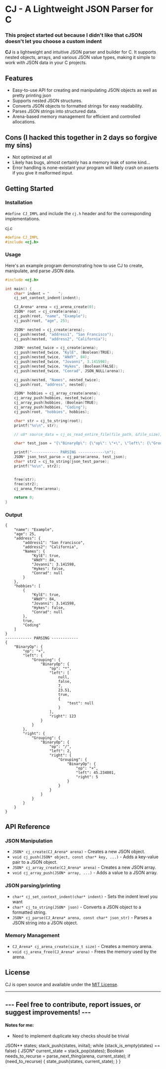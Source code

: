 # CJ - A Lightweight JSON Parser for C

### This project started out because I didn't like that cJSON doesn't let you choose a custom indent

**CJ** is a lightweight and intuitive JSON parser and builder for C. It supports nested objects, arrays, and various JSON value types, making it simple to work with JSON data in your C projects.

## Features
- Easy-to-use API for creating and manipulating JSON objects as well as pretty printing json
- Supports nested JSON structures.
- Converts JSON objects to formatted strings for easy readability.
- Parses JSON strings into structured data.
- Arena-based memory management for efficient and controlled allocations.

## Cons (I hacked this together in 2 days so forgive my sins)
- Not optimized at all
- Likely has bugs, almost certainly has a memory leak of some kind...
- Error handling is none-existant your program will likely crash on asserts if you give it malformed input.

## Getting Started

### Installation
`#define CJ_IMPL` and include the `cj.h` header and for the corresponding implementations.

cj.c
```c
#define CJ_IMPL
#include <cj.h>
```

### Usage
Here's an example program demonstrating how to use CJ to create, manipulate, and parse JSON data.

```c
#include <cj.h>

int main() {
    char* indent = "    ";
    cj_set_context_indent(indent);

    CJ_Arena* arena = cj_arena_create(0);
    JSON* root = cj_create(arena);
    cj_push(root, "name", "Example");
    cj_push(root, "age", 25);

    JSON* nested = cj_create(arena);
    cj_push(nested, "address1", "San Francisco");
    cj_push(nested, "address2", "California");

    JSON* nested_twice = cj_create(arena);
    cj_push(nested_twice, "KylE", (Boolean)TRUE);
    cj_push(nested_twice, "ANdY", 84);
    cj_push(nested_twice, "Jovanni", 3.141598);
    cj_push(nested_twice, "Hykes", (Boolean)FALSE);
    cj_push(nested_twice, "Conrad", JSON_NULL(arena));

    cj_push(nested, "Names", nested_twice);
    cj_push(root, "address", nested);

    JSON* hobbies = cj_array_create(arena);
    cj_array_push(hobbies, nested_twice);
    cj_array_push(hobbies, (Boolean)TRUE);
    cj_array_push(hobbies, "Coding");
    cj_push(root, "hobbies", hobbies);

    char* str = cj_to_string(root);
    printf("%s\n", str);

    // u8* source_data = cj_os_read_entire_file(file_path, &file_size);

    char* test_json = "{\"BinaryOp\": {\"op\": \"+\", \"left\": {\"Grouping\": {\"BinaryOp\": {\"op\": \"*\", \"left\": [null, false, 7, 23.51, true, { \"test\": \"should_be\" }], \"right\": 123}}}, \"right\": {\"Grouping\": {\"BinaryOp\": {\"op\": \"/\", \"left\": 2, \"right\": {\"Grouping\": {\"BinaryOp\": {\"op\": \"+\", \"left\": 45.234001, \"right\": 5}}}}}}}}";

    printf("------------ PARSING ------------\n");
    JSON* json_test_parse = cj_parse(arena, test_json);
    char* str2 = cj_to_string(json_test_parse);
    printf("%s\n", str2);


    free(str);
    free(str2);
    cj_arena_free(arena);

    return 0;
}
```

### Output

```
{
    "name": "Example",
    "age": 25,
    "address": {
        "address1": "San Francisco",
        "address2": "California",
        "Names": {
            "KylE": true,
            "ANdY": 84,
            "Jovanni": 3.141598,
            "Hykes": false,
            "Conrad": null
        }
    },
    "hobbies": [
        {
            "KylE": true,
            "ANdY": 84,
            "Jovanni": 3.141598,
            "Hykes": false,
            "Conrad": null
        },
        true,
        "Coding"
    ]
}
------------ PARSING ------------
{
    "BinaryOp": {
        "op": "+",
        "left": {
            "Grouping": {
                "BinaryOp": {
                    "op": "*",
                    "left": [
                        null,
                        false,
                        7,
                        23.51,
                        true,
                        {
                            "test": null
                        }
                    ],
                    "right": 123
                }
            }
        },
        "right": {
            "Grouping": {
                "BinaryOp": {
                    "op": "/",
                    "left": 2,
                    "right": {
                        "Grouping": {
                            "BinaryOp": {
                                "op": "+",
                                "left": 45.234001,
                                "right": 5
                            }
                        }
                    }
                }
            }
        }
    }
}
```

## API Reference

### JSON Manipulation
- `JSON* cj_create(CJ_Arena* arena)` - Creates a new JSON object.
- `void cj_push(JSON* object, const char* key, ...)` - Adds a key-value pair to a JSON object.
- `JSON* cj_array_create(CJ_Arena* arena)` - Creates a new JSON array.
- `void cj_array_push(JSON* array, ...)` - Adds a value to a JSON array.

### JSON parsing/printing
- `char* cj_set_context_indent(char* indent)` - Sets the indent level you want
- `char* cj_to_string(JSON* json)` - Converts a JSON object to a formatted string.
- `JSON* cj_parse(CJ_Arena* arena, const char* json_str)` - Parses a JSON string into a JSON object.

### Memory Management
- `CJ_Arena* cj_arena_create(size_t size)` - Creates a memory arena.
- `void cj_arena_free(CJ_Arena* arena)` - Frees the memory used by the arena.

## License
CJ is open source and available under the [MIT License](LICENSE).

---

## --- Feel free to contribute, report issues, or suggest improvements! ---

#### Notes for me:
- Need to implement duplicate key checks should be trivial

JSON** states;
stack_push(states, iniital);
while (stack_is_empty(states) == false) {
    JSON* current_state = stack_pop(states);
    Boolean needs_to_recurse = parse_next_thing(arena, current_state);
    if (need_to_recurse) {
       state_push(states, current_state);
    }
}

